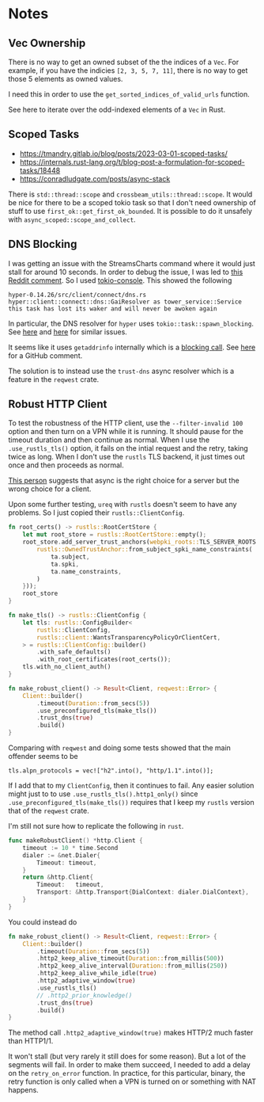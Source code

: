 # Notes

## Vec Ownership

There is no way to get an owned subset of the the indices of a `Vec`.
For example, if you have the indicies `[2, 3, 5, 7, 11]`,
there is no way to get those 5 elements as owned values.

I need this in order to use the `get_sorted_indices_of_valid_urls` function.

See here to iterate over the odd-indexed elements of a `Vec` in Rust.

## Scoped Tasks

- https://tmandry.gitlab.io/blog/posts/2023-03-01-scoped-tasks/
- https://internals.rust-lang.org/t/blog-post-a-formulation-for-scoped-tasks/18448
- https://conradludgate.com/posts/async-stack

There is `std::thread::scope` and `crossbeam_utils::thread::scope`.
It would be nice for there to be a scoped tokio task so that I don't need ownership of stuff to use `first_ok::get_first_ok_bounded`.
It is possible to do it unsafely with `async_scoped::scope_and_collect`.

## DNS Blocking

I was getting an issue with the StreamsCharts command where it would just stall for around 10 seconds.
In order to debug the issue, I was led to [this Reddit comment](https://www.reddit.com/r/rust/comments/t3jy9t/comment/hytx8kv/?utm_source=share&utm_medium=web2x&context=3).
So I used [tokio-console](https://github.com/tokio-rs/console).
This showed the following

```
hyper-0.14.26/src/client/connect/dns.rs
hyper::client::connect::dns::GaiResolver as tower_service::Service
this task has lost its waker and will never be awoken again
```

In particular, the DNS resolver for `hyper` uses `tokio::task::spawn_blocking`.
See [here](https://github.com/hyperium/hyper/issues/977) and [here](https://users.rust-lang.org/t/dns-error-when-sending-1024-parallel-requests-with-reqwest/91615) for similar issues.

It seems like it uses `getaddrinfo` internally which is a [blocking call](https://skarnet.org/software/s6-dns/getaddrinfo.html).
See [here](https://github.com/tokio-rs/mio/issues/668) for a GitHub comment.

The solution is to instead use the `trust-dns` async resolver which is a feature in the `reqwest` crate.

## Robust HTTP Client

To test the robustness of the HTTP client, use the `--filter-invalid 100` option and then turn on a VPN while it is running.
It should pause for the timeout duration and then continue as normal.
When I use the `.use_rustls_tls()` option, it fails on the intial request and the retry, taking twice as long.
When I don't use the `rustls` TLS backend, it just times out once and then proceeds as normal.

[This person](https://www.reddit.com/r/rust/comments/oir1g1/comment/h4yn4kw/?utm_source=share&utm_medium=web2x&context=3) suggests that async is the right choice for a server but the wrong choice for a client.

Upon some further testing, `ureq` with `rustls` doesn't seem to have any problems.
So I just copied their `rustls::ClientConfig`.

```rust
fn root_certs() -> rustls::RootCertStore {
    let mut root_store = rustls::RootCertStore::empty();
    root_store.add_server_trust_anchors(webpki_roots::TLS_SERVER_ROOTS.0.iter().map(|ta| {
        rustls::OwnedTrustAnchor::from_subject_spki_name_constraints(
            ta.subject,
            ta.spki,
            ta.name_constraints,
        )
    }));
    root_store
}

fn make_tls() -> rustls::ClientConfig {
    let tls: rustls::ConfigBuilder<
        rustls::ClientConfig,
        rustls::client::WantsTransparencyPolicyOrClientCert,
    > = rustls::ClientConfig::builder()
        .with_safe_defaults()
        .with_root_certificates(root_certs());
    tls.with_no_client_auth()
}

fn make_robust_client() -> Result<Client, reqwest::Error> {
    Client::builder()
        .timeout(Duration::from_secs(5))
        .use_preconfigured_tls(make_tls())
        .trust_dns(true)
        .build()
}
```

Comparing with `reqwest` and doing some tests showed that the main offender seems to be

```
tls.alpn_protocols = vec!["h2".into(), "http/1.1".into()];
```

If I add that to my `ClientConfig`, then it continues to fail.
Any easier solution might just to to use `.use_rustls_tls().http1_only()` since `.use_preconfigured_tls(make_tls())` requires that I keep my `rustls` version that of the `reqwest` crate.

I'm still not sure how to replicate the following in `rust`.

```go
func makeRobustClient() *http.Client {
	timeout := 10 * time.Second
	dialer := &net.Dialer{
		Timeout: timeout,
	}
	return &http.Client{
		Timeout:   timeout,
		Transport: &http.Transport{DialContext: dialer.DialContext},
	}
}
```

You could instead do

```rust
fn make_robust_client() -> Result<Client, reqwest::Error> {
    Client::builder()
        .timeout(Duration::from_secs(5))
        .http2_keep_alive_timeout(Duration::from_millis(500))
        .http2_keep_alive_interval(Duration::from_millis(250))
        .http2_keep_alive_while_idle(true)
        .http2_adaptive_window(true)
        .use_rustls_tls()
        // .http2_prior_knowledge()
        .trust_dns(true)
        .build()
}
```

The method call `.http2_adaptive_window(true)` makes HTTP/2 much faster than HTTP1/1.

It won't stall (but very rarely it still does for some reason).
But a lot of the segments will fail.
In order to make them succeed, I needed to add a delay on the `retry_on_error` function.
In practice, for this particular, binary, the retry function is only called when a VPN is turned on or something with NAT happens.
